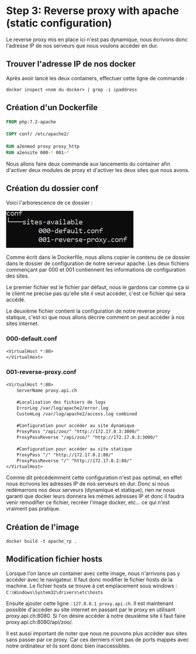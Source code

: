 # Step 3: Reverse proxy with apache (static configuration)
Le reverse proxy mis en place ici n'est pas dynamique, nous écrivons donc l'adresse IP de nos serveurs que nous voulons accéder en dur.
## Trouver l'adresse IP de nos docker
Après avoir lancé les deux containers, effectuer cette ligne de commande :
``` shell
docker inspect <nom du docker> | grep -i ipaddress
```

## Création  d'un Dockerfile

```Dockerfile
FROM php:7.2-apache

COPY conf/ /etc/apache2/

RUN a2enmod proxy proxy_http
RUN a2ensite 000-* 001-*
```
Nous allons faire deux commande aux lancements du container afin d'activer deux modules de proxy et d'activer les deux sites que nous avons.
## Création du dossier conf
Voici l'arborescence de ce dossier :

![arborescence](figures/arborescence.PNG)

Comme écrit dans le Dockerfile, nous allons copier le contenu de ce dossier dans le dossier de configuration de notre serveur apache. Les deux fichiers commençant par 000 et 001 contiennent les informations de configuration des sites. 

Le premier fichier est le fichier par défaut, nous le gardons car comme ça si le client ne précise pas qu'elle site il veut accéder, c'est ce fichier qui sera accédé. 

Le deuxième fichier contient la configuration de notre reverse proxy statique, c'est ici que nous allons décrire comment on peut accéder à nos sites internet.

### 000-default.conf

```
<VirtualHost *:80>
</VirtualHost>
```

### 001-reverse-proxy.conf

```
<VirtualHost *:80>
	ServerName proxy.api.ch
	
	#Localisation des fichiers de logs
	ErrorLog /var/log/apache2/error.log
	CustomLog /var/log/apache2/access.log combined
	
	#Configuration pour accéder au site dynamique 
	ProxyPass "/api/zoo/" "http://172.17.0.3:3000/"
	ProxyPassReverse "/api/zoo/" "http://172.17.0.3:3000/"
	
	#Configuration pour accéder au site statique
	ProxyPass "/" "http://172.17.0.2:80/"
	ProxyPassReverse "/" "http://172.17.0.2:80/"
</VirtualHost>
```
Comme dit précédemment cette configuration n'est pas optimal, en effet nous écrivons les adresses IP de nos serveurs en dur. Donc si nous redémarrons nos deux serveurs (dynamique et statique), rien ne nous garanti que docker leurs donnera les mêmes adresses IP et donc il faudra venir remodifier ce fichier, recréer l'image docker, etc... ce qui n'est vraiment pas pratique.

## Création de l'image

```shell
docker build -t apache_rp .
```
## Modification fichier hosts
Lorsque l'on lance un container avec cette image, nous n'arrivons pas y accéder avec le navigateur. Il faut donc modifier le fichier hosts de la machine.
Le fichier hosts se trouve à cet emplacement sous windows : `C:\Windows\System32\drivers\etc\hosts`

Ensuite ajouter cette ligne : `127.0.0.1 proxy.api.ch`. Il est maintenant possible d'accéder au site internet en passant par le proxy en utilisant proxy.api.ch:8080. Si l'on désire accéder à notre deuxième site il faut faire proxy.api.ch:8080/api/zoo/. 

Il est aussi important de noter que nous ne pouvons plus accéder aux sites sans passer par ce proxy. Car ces derniers n'ont pas de ports mappés avec notre ordinateur et ils sont donc bien inaccessibles.
